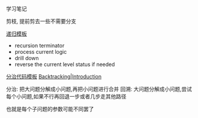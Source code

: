 学习笔记

剪枝, 提前剪去一些不需要分支

[递归模板](https://shimo.im/docs/EICAr9lRPUIPHxsH/read)

- recursion terminator
- process current logic
- drill down
- reverse the current level status if needed

[分治代码模板](https://shimo.im/docs/zvlDqLLMFvcAF79A/read)
[Backtracking|Introduction](https://www.geeksforgeeks.org/backtracking-introduction/)

分治: 把大问题分解成小问题,再把小问题进行合并
回溯: 大问题分解成小问题,尝试每个小问题,如果不行再回退一步或者几步走其他路径

也就是每个子问题的参数可能不同罢了

